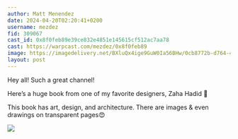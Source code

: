```yaml
---
author: Matt Menendez
date: 2024-04-20T02:20:41+0200
username: mezdez
fid: 309067
cast_id: 0x8f0feb89e39ce832e4851e145615cf512ac7aa78
cast: https://warpcast.com/mezdez/0x8f0feb89
image: https://imagedelivery.net/BXluQx4ige9GuW0Ia56BHw/0cb8772b-d764-4207-20b9-e68b2092cc00/original
layout: post
---
```

Hey all! Such a great channel!   
  
Here’s a huge book from one of my favorite designers, Zaha Hadid 🖤  
  
This book has art, design, and architecture. There are images & even drawings on transparent pages😍  

![](https://imagedelivery.net/BXluQx4ige9GuW0Ia56BHw/0cb8772b-d764-4207-20b9-e68b2092cc00/original)